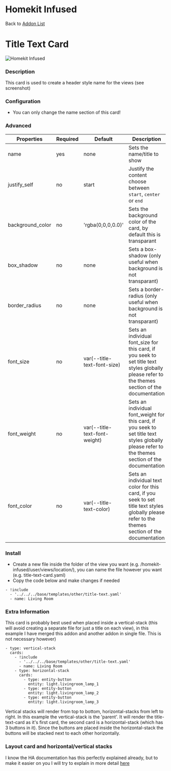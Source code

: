 # Homekit Infused

Back to [Addon List](../addon_list.md)

# Title Text Card
![Homekit Infused](../images/title-text-card.png)

### Description
This card is used to create a header style name for the views (see screenshot)

### Configuration
- You can only change the name section of this card!

### Advanced

| Properties | Required | Default | Description |
|----------------------------------|-------------|----------------------------------|----------------------------------------------------------------------------------------------------------------------------------------------------------------------|
| name | yes | none | Sets the name/title to show |
| justify_self | no | start | Justify the content choose between `start`, `center` or `end` |
| background_color | no | 'rgba(0,0,0,0.0)' | Sets the background color of the card, by default this is transparant |
| box_shadow | no | none | Sets a box-shadow (only useful when background is not transparant) |
| border_radius | no | none | Sets a border-radius (only useful when background is not transparant) |
| font_size | no | var(--title-text-font-size) | Sets an individual font_size for this card, if you seek to set title text styles globally please refer to the themes section of the documentation |
| font_weight | no | var(--title-text-font-weight) | Sets an individual font_weight for this card, if you seek to set title text styles globally please refer to the themes section of the documentation |
| font_color | no | var(--title-text-color) | Sets an individual text color for this card, if you seek to set title text styles globally please refer to the themes section of the documentation |

### Install
- Create a new file inside the folder of the view you want (e.g. /homekit-infused/user/views/location/), you can name the file however you want (e.g. title-text-card.yaml)
- Copy the code below and make changes if needed

```
- !include
  - '../../../base/templates/other/title-text.yaml'
  - name: Living Room
```

### Extra Information
This card is probably best used when placed inside a vertical-stack (this will avoid creating a separate file for just a title on each view), in this example I have merged this addon and another addon in single file. This is not necessary however)
```
- type: vertical-stack
  cards:
    - !include
      - '../../../base/templates/other/title-text.yaml'
      - name: Living Room
    - type: horizontal-stack
      cards:
        - type: entity-button
          entity: light.livingroom_lamp_1
        - type: entity-button
          entity: light.livingroom_lamp_2
        - type: entity-button
          entity: light.livingroom_lamp_3
```
Vertical stacks will render from top to bottom, horizontal-stacks from left to right. In this example the vertical-stack is the 'parent'. It will render the title-text-card as it's first card, the second card is a horizontal-stack (which has 3 buttons in it). Since the buttons are placed inside the horizontal-stack the buttons will be stacked next to each other horizontally.

### Layout card and horizontal/vertical stacks
I know the HA documentation has this perfectly explained already, but to make it easier on you I will try to explain in more detail [here](../addons/stacks.md)
